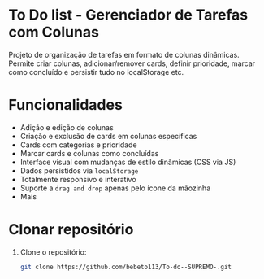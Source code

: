 # To Do list - Gerenciador de Tarefas com Colunas

Projeto de organização de tarefas em formato de colunas dinâmicas. Permite criar colunas, adicionar/remover cards, definir prioridade, marcar como concluído e persistir tudo no localStorage etc.

# Funcionalidades

- Adição e edição de colunas
- Criação e exclusão de cards em colunas específicas
- Cards com categorias e prioridade
- Marcar cards e colunas como concluídas
- Interface visual com mudanças de estilo dinâmicas (CSS via JS)
- Dados persistidos via `localStorage`
- Totalmente responsivo e interativo
- Suporte a `drag and drop` apenas pelo ícone da mãozinha
- Mais 


# Clonar repositório

1. Clone o repositório:
   ```bash
   git clone https://github.com/bebeto113/To-do--SUPREMO-.git
